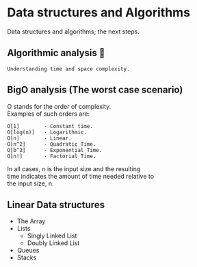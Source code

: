 # Data structures and Algorithms

Data structures and algorithms; the next steps.

## Algorithmic analysis 🧐

    Understanding time and space complexity.

## BigO analysis (The worst case scenario)

O stands for the order of complexity.  
Examples of such orders are:

    O[1] 		- Constant time.
    O[log(n)]	- Logarithmic.
    O[n] 		- Linear.
    O[n^2] 		- Quadratic Time.
    O[b^2]		- Exponential Time.
    O[n!] 		- Factorial Time.

In all cases, n is the input size and the resulting  
time indicates the amount of time needed relative to  
the input size, n.

## Linear Data structures

- The Array
- Lists
  - Singly Linked List
  - Doubly Linked List
- Queues
- Stacks
